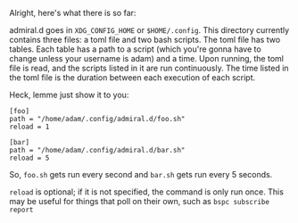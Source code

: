 Alright, here's what there is so far:

admiral.d goes in `XDG_CONFIG_HOME` or `$HOME/.config`.
This directory currently contains three files: a toml file and two bash scripts.
The toml file has two tables. Each table has a path to a script (which you're gonna have to change unless your username is adam) and a time.
Upon running, the toml file is read, and the scripts listed in it are run continuously.
The time listed in the toml file is the duration between each execution of each script.

Heck, lemme just show it to you:

````
[foo]
path = "/home/adam/.config/admiral.d/foo.sh"
reload = 1

[bar]
path = "/home/adam/.config/admiral.d/bar.sh"
reload = 5
````

So, `foo.sh` gets run every second and `bar.sh` gets run every 5 seconds.

`reload` is optional; if it is not specified, the command is only run once.
This may be useful for things that poll on their own, such as `bspc subscribe report`
